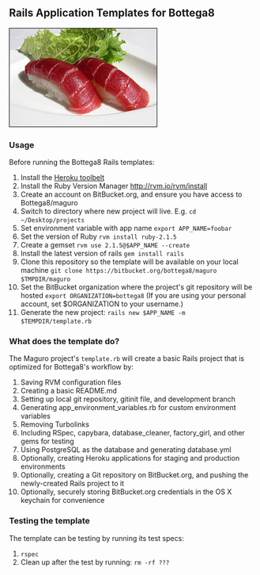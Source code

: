 
## Rails Application Templates for Bottega8

![alt tag](maguro_sushi.jpg)

### Usage
Before running the Bottega8 Rails templates:

1. Install the [Heroku toolbelt](https://toolbelt.heroku.com/)
1. Install the Ruby Version Manager http://rvm.io/rvm/install
1. Create an account on BitBucket.org, and ensure you have access to Bottega8/maguro
1. Switch to directory where new project will live. E.g. `cd ~/Desktop/projects`
1. Set environment variable with app name `export APP_NAME=foobar`
1. Set the version of Ruby `rvm install ruby-2.1.5`
1. Create a gemset `rvm use 2.1.5@$APP_NAME --create`
1. Install the latest version of rails `gem install rails`
1. Clone this repository so the template will be available on your local machine `git clone https://bitbucket.org/bottega8/maguro $TMPDIR/maguro`
1. Set the BitBucket organization where the project's git repository will be hosted
`export ORGANIZATION=bottega8` (If you are using your personal account, set $ORGANIZATION to your username.)
1. Generate the new project: `rails new $APP_NAME -m $TEMPDIR/template.rb`

### What does the template do?

The Maguro project's `template.rb` will create a basic Rails project that is optimized for Bottega8's workflow by:

1. Saving RVM configuration files
1. Creating a basic README.md
1. Setting up local git repository, gitinit file, and development branch
1. Generating app_environment_variables.rb for custom environment variables
1. Removing Turbolinks
1. Including RSpec, capybara, database_cleaner, factory_girl, and other gems for testing
1. Using PostgreSQL as the database and generating database.yml
1. Optionally, creating Heroku applications for staging and production environments
1. Optionally, creating a Git repository on BitBucket.org, and pushing the newly-created Rails project to it
1. Optionally, securely storing BitBucket.org credentials in the OS X keychain for convenience
 
### Testing the template
The template can be testing by running its test specs:
1. `rspec`
1. Clean up after the test by running: `rm -rf ???`

